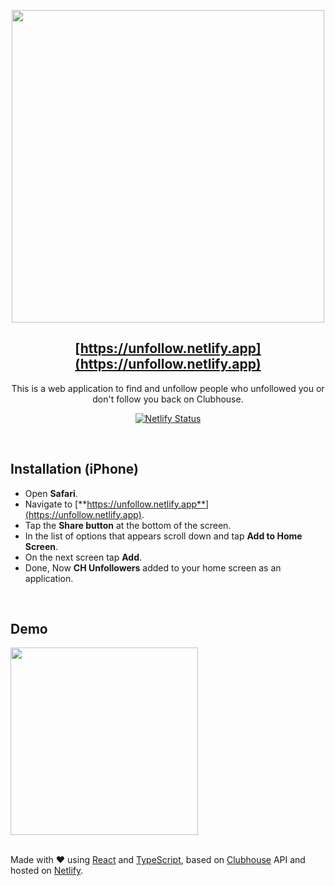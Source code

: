 <p align="center">
<img src="https://raw.githubusercontent.com/soroushchehresa/clubhouse-unfollowers/master/logo.png" align="center" width="500px" />
</p>
<div align="center">
  
## [https://unfollow.netlify.app](https://unfollow.netlify.app)

This is a web application to find and unfollow people who unfollowed you or don't follow you back on Clubhouse.

[![Netlify Status](https://api.netlify.com/api/v1/badges/7fc8646e-f411-45f9-aec8-91a917701c59/deploy-status)](https://app.netlify.com/sites/unfollow/deploys)

</div>

<br>

## Installation (iPhone)
- Open **Safari**.
- Navigate to [**https://unfollow.netlify.app**](https://unfollow.netlify.app).
- Tap the **Share button** at the bottom of the screen.
- In the list of options that appears scroll down and tap **Add to Home Screen**.
- On the next screen tap **Add**.
- Done, Now **CH Unfollowers** added to your home screen as an application.

<br>

## Demo
<img src="https://raw.githubusercontent.com/soroushchehresa/clubhouse-unfollowers/master/demo.gif" width="300px" />

<br>
<br>

Made with ❤️ using [React](https://github.com/facebook/react) and [TypeScript](https://github.com/microsoft/TypeScript), based on [Clubhouse](https://apps.apple.com/us/app/clubhouse-drop-in-audio-chat/id1503133294) API and hosted on [Netlify](https://app.netlify.com/sites/unfollow/deploys).
